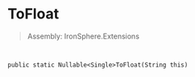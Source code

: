 ﻿

# ToFloat

> Assembly: IronSphere.Extensions



```


public static Nullable<Single>ToFloat(String this)
```
